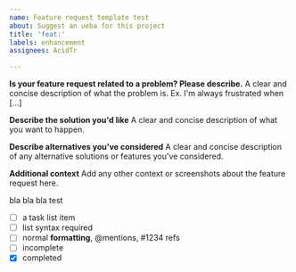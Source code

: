 ```yaml
---
name: Feature request template test
about: Suggest an ueba for this project
title: 'feat:'
labels: enhancement
assignees: AcidTr

---
```


**Is your feature request related to a problem? Please describe.**
A clear and concise description of what the problem is. Ex. I'm always frustrated when [...]

**Describe the solution you'd like**
A clear and concise description of what you want to happen.

**Describe alternatives you've considered**
A clear and concise description of any alternative solutions or features you've considered.

**Additional context**
Add any other context or screenshots about the feature request here.


bla bla bla test

- [ ] a task list item
- [ ] list syntax required
- [ ] normal **formatting**, @mentions, #1234 refs
- [ ] incomplete
- [x] completed
